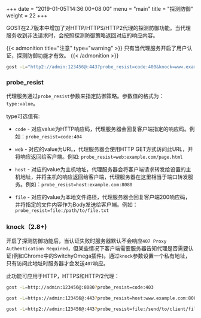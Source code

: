 +++
date = "2019-01-05T14:36:00+08:00"
menu = "main"
title = "探测防御"
weight = 22
+++

GOST在2.7版本中增加了对HTTP/HTTPS/HTTP2代理的探测防御功能。当代理服务收到非法请求时，会按照探测防御策略返回对应的响应内容。

{{< admonition title="注意" type="warning" >}}
只有当代理服务开启了用户认证，探测防御功能才有效。
{{< /admonition >}}

```bash
gost -L="http2://admin:123456@:443?probe_resist=code:400&knock=www.example.com"
```

### probe_resist

代理服务通过`probe_resist`参数来指定防御策略。参数值的格式为：`type:value`。

type可选值有:

* `code` - 对应value为HTTP响应码，代理服务器会回复客户端指定的响应码。例如：`probe_resist=code:404`

* `web` - 对应的value为URL，代理服务器会使用HTTP GET方式访问此URL，并将响应返回给客户端。例如: `probe_resist=web:example.com/page.html`

* `host` - 对应的value为主机地址，代理服务器会将客户端请求转发给设置的主机地址，并将主机的响应返回给客户端，代理服务器在这里相当于端口转发服务。例如：`probe_resist=host:example.com:8080`

* `file` - 对应的value为本地文件路径，代理服务器会回复客户端200响应码，并将指定的文件内容作为Body发送给客户端。例如：`probe_resist=file:/path/to/file.txt`

### knock（2.8+)

开启了探测防御功能后，当认证失败时服务器默认不会响应`407 Proxy Authentication Required`，但某些情况下客户端需要服务器告知代理是否需要认证(例如Chrome中的SwitchyOmega插件)。通过`knock`参数设置一个私有地址，只有访问此地址时服务器才会发送`407`响应。

此功能可应用于HTTP，HTTPS和HTTP/2代理：

```bash
gost -L=http://admin:123456@:8080?probe_resist=code:403
```

```bash
gost -L=https://admin:123456@:443?probe_resist=host:www.example.com:8080
```

```bash
gost -L=http2://admin:123456@:443?probe_resist=file:/send/to/client/file.txt
```
